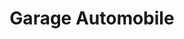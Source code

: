 ---
title: "Garage Automobile"
url: /diecke/garage-automobile-diecke/
shop: réparation de voitures
---